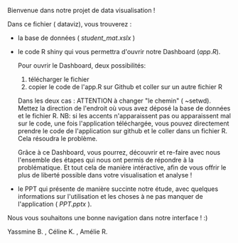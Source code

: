 Bienvenue dans notre projet de data visualisation !

Dans ce fichier ( dataviz), vous trouverez : 

- la base de données ( *student_mat.xslx* )

- le code R shiny qui vous permettra d'ouvrir notre Dashboard (*app.R*).

  Pour ouvrir le Dashboard, deux possibilités:
  1. télécharger le fichier
  2. copier le code de l'app.R sur Github et coller sur un autre fichier R
  
  Dans les deux cas : ATTENTION à changer "le chemin" ( ~setwd). Mettez la direction de l'endroit où vous avez déposé la base de données et le fichier R.
  NB: si les accents n'apparaissent pas ou apparaissent mal sur le code, une fois l'application téléchargée, vous pouvez directement prendre le code de l'application sur
  github et le coller dans un fichier R. Cela résoudra le problème.

  Grâce à ce Dashboard, vous pourrez, découvrir et re-faire avec nous l'ensemble des étapes qui nous ont permis de répondre à la problématique.
  Et tout cela de manière intéractive, afin de vous offrir le plus de liberté possible dans votre visualisation et analyse !

- le PPT qui présente de manière succinte notre étude, avec quelques informations sur l'utilisation et les choses à ne pas manquer de l'application ( *PPT.pptx* ).


Nous vous souhaitons une bonne navigation dans notre interface ! :) 


Yassmine B. , Céline K. , Amélie R.
